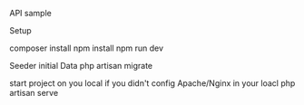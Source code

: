 API sample


Setup 

composer install
npm install
npm run dev

Seeder initial Data
php artisan migrate

start project on you local if you didn't config Apache/Nginx in your loacl
php artisan serve

